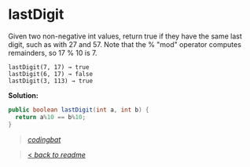 # lastDigit

Given two non-negative int values, return true if they have the same last digit, such as with 27 and 57. Note that the % "mod" operator computes remainders, so 17 % 10 is 7.

```
lastDigit(7, 17) → true
lastDigit(6, 17) → false
lastDigit(3, 113) → true
```

**Solution:**

```java
public boolean lastDigit(int a, int b) {
  return a%10 == b%10;
}
```

> _[codingbat](http://codingbat.com/prob/p125339)_

> [< _back to readme_](/README.md)